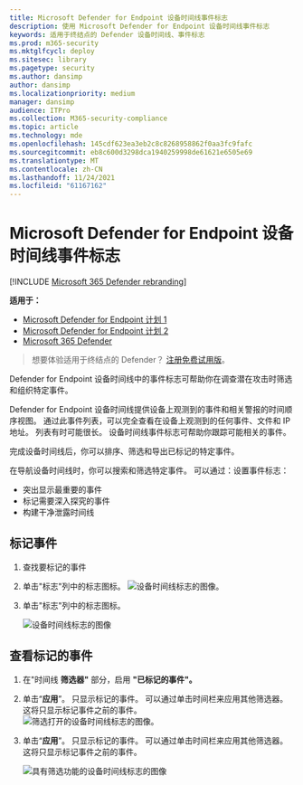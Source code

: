 ```yaml
---
title: Microsoft Defender for Endpoint 设备时间线事件标志
description: 使用 Microsoft Defender for Endpoint 设备时间线事件标志
keywords: 适用于终结点的 Defender 设备时间线、事件标志
ms.prod: m365-security
ms.mktglfcycl: deploy
ms.sitesec: library
ms.pagetype: security
ms.author: dansimp
author: dansimp
ms.localizationpriority: medium
manager: dansimp
audience: ITPro
ms.collection: M365-security-compliance
ms.topic: article
ms.technology: mde
ms.openlocfilehash: 145cdf623ea3eb2c8c8268958862f0aa3fc9fafc
ms.sourcegitcommit: eb8c600d3298dca1940259998de61621e6505e69
ms.translationtype: MT
ms.contentlocale: zh-CN
ms.lasthandoff: 11/24/2021
ms.locfileid: "61167162"
---
```

# <a name="microsoft-defender-for-endpoint-device-timeline-event-flags"></a>Microsoft Defender for Endpoint 设备时间线事件标志

[!INCLUDE [Microsoft 365 Defender rebranding](../../includes/microsoft-defender.md)]

**适用于：**
- [Microsoft Defender for Endpoint 计划 1](https://go.microsoft.com/fwlink/p/?linkid=2154037)
- [Microsoft Defender for Endpoint 计划 2](https://go.microsoft.com/fwlink/p/?linkid=2154037)
- [Microsoft 365 Defender](https://go.microsoft.com/fwlink/?linkid=2118804)

> 想要体验适用于终结点的 Defender？ [注册免费试用版](https://signup.microsoft.com/create-account/signup?products=7f379fee-c4f9-4278-b0a1-e4c8c2fcdf7e&ru=https://aka.ms/MDEp2OpenTrial?ocid=docs-wdatp-assignaccess-abovefoldlink)。

Defender for Endpoint 设备时间线中的事件标志可帮助你在调查潜在攻击时筛选和组织特定事件。

Defender for Endpoint 设备时间线提供设备上观测到的事件和相关警报的时间顺序视图。 通过此事件列表，可以完全查看在设备上观测到的任何事件、文件和 IP 地址。 列表有时可能很长。 设备时间线事件标志可帮助你跟踪可能相关的事件。

完成设备时间线后，你可以排序、筛选和导出已标记的特定事件。

在导航设备时间线时，你可以搜索和筛选特定事件。 可以通过：设置事件标志：

- 突出显示最重要的事件
- 标记需要深入探究的事件
- 构建干净泄露时间线

## <a name="flag-an-event"></a>标记事件

1. 查找要标记的事件
2. 单击"标志"列中的标志图标。 
![设备时间线标志的图像。](images/device-flags.png)
2. 单击"标志"列中的标志图标。

   ![设备时间线标志的图像](images/device-flags.png)

## <a name="view-flagged-events"></a>查看标记的事件

1. 在"时间线 **筛选器"** 部分，启用 **"已标记的事件"。**
2. 单击“**应用**”。 只显示标记的事件。
可以通过单击时间栏来应用其他筛选器。 这将只显示标记事件之前的事件。  
![筛选打开的设备时间线标志的图像。](images/device-flag-filter.png)
2. 单击“**应用**”。 只显示标记的事件。 可以通过单击时间栏来应用其他筛选器。 这将只显示标记事件之前的事件。

   ![具有筛选功能的设备时间线标志的图像](images/device-flag-filter.png)
